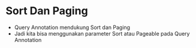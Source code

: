 # Sort Dan Paging
* Query Annotation mendukung Sort dan Paging
* Jadi kita bisa menggunakan parameter Sort atau Pageable pada Query Annotation
